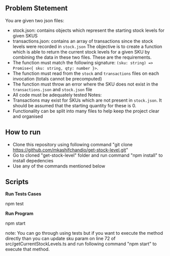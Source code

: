 <h2>Problem Stetement</h2>

You are given two json files:

- stock.json: contains objects which represent the starting stock levels for given SKUS
- transactions.json: contains an array of transactions since the stock levels were recorded in `stock.json`
  The objective is to create a function which is able to return the current stock levels for a given SKU by combining the data in these two files. These are the requirements.
- The function must match the following signature: `(sku: string) => Promise<{ sku: string, qty: number }>`.
- The function must read from the `stock` and `transactions` files on each invocation (totals cannot be precomputed)
- The function must throw an error where the SKU does not exist in the `transactions.json` and `stock.json` file
- All code must be adequately tested
  Notes:
- Transactions may exist for SKUs which are not present in `stock.json`. It should be assumed that the starting quantity for these is 0.
- Functionality can be split into many files to help keep the project clear and organised

<h2>How to run</h2>

- Clone this repository using following command "git clone https://github.com/mkashifchandio/get-stock-level.git"
- Go to cloned "get-stock-level" folder and run command "npm install" to install depedencies
- Use any of the commands mentioned below

<h2>Scripts</h2>

**Run Tests Cases**

npm test

**Run Program**

npm start

note: You can go through using tests but if you want to execute the method directly than you can update sku param on line 72 of src/getCurrentStockLevels.ts and run following command "npm start" to execute that method.
